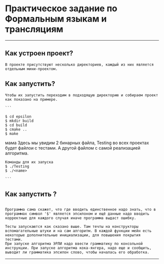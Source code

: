 # Практическое задание по Формальным языкам и трансляциям
------------
## Как устроен проект?

    В проекте присутствуют несколько директориев, каждый из них является отдельным мини-проектом.

## Как запустить?

    Чтобы их запустить переходим в подходящую директорию и собираем проект как показано на примере.

    ```

    $ cd epsilon
    $ mkdir build
    $ cd build
    $ cmake ..
    $ make
мама
    Здесь мы увидим 2 бинарных файла, Testing во всех проектах будет файлои с тестами. А другой файлом с самой реализацией алгоритма.


    Команды для их запуска
    $ ./Testing
    $ ./<name>

    ```

## Как запустить ?
```

Программа сама скажет, что где вводить единственное надо знать, что в программах символ '$' является эпсилоном и ещё данные надо вводить корректные для каждого случая иначе программа выдаст ошибку.

Тесты запускаются как сказано выше. Там течты на конструкторы вспомагательные штуки и на сам алгоритм. В каждой функции мейн есть некоторые дополнительные инициализации, для повышения покрытия тестами.
При запуске алгоритма ЭРЛИ надо ввести грамматику по консольной инструкции. При запуске алгоритма кока-янгера, надо еще и сообщить, выводит ли грамматика эпсилон слово, чтобы началась его обработка.

```

-----------------------------



